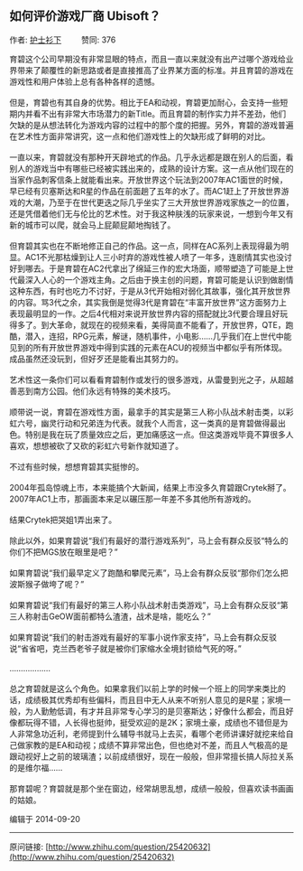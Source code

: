 ## 如何评价游戏厂商 Ubisoft？

作者: [护士衫下](http://www.zhihu.com/people/Yakinrossa)&nbsp;&nbsp;&nbsp;&nbsp;&nbsp;&nbsp;&nbsp;&nbsp; 赞同: 376


育碧这个公司早期没有非常显眼的特点，而且一直以来就没有出产过哪个游戏给业界带来了颠覆性的新思路或者是直接推高了业界某方面的标准。并且育碧的游戏在游戏性和用户体验上总有各种各样的遗憾。<br><br>但是，育碧也有其自身的优势。相比于EA和动视，育碧更加耐心，会支持一些短期内并看不出有非常大市场潜力的新Title。而且育碧的制作实力并不差劲，他们欠缺的是从想法转化为游戏内容的过程中的那个度的把握。另外，育碧的游戏普遍在艺术性方面非常讲究，这一点和他们游戏性上的欠缺形成了鲜明的对比。<br><br>一直以来，育碧就没有那种开天辟地式的作品。几乎永远都是跟在别人的后面，看别人的游戏当中有哪些已经被实践出来的，成熟的设计方案。这一点从他们现在的当家作品刺客信条上就能看出来。开放世界这个玩法到2007年AC1面世的时候，早已经有贝塞斯达和R星的作品在前面趟了五年的水了。而AC1赶上了开放世界游戏的大潮，乃至于在世代更迭之际几乎坐实了三大开放世界游戏家族之一的位置，还是凭借着他们无与伦比的艺术性。对于我这种肤浅的玩家来说，一想到今年又有新的城市可以爬，就会马上屁颠屁颠地掏钱了。<br><br>但育碧其实也在不断地修正自己的作品。这一点，同样在AC系列上表现得最为明显。AC1不光那枯燥到让人三小时弃的游戏性被人喷了一年多，连剧情其实也没讨好到哪去。于是育碧在AC2代拿出了绵延三作的宏大场面，顺带塑造了可能是上世代最深入人心的一个游戏主角。之后由于换主创的问题，育碧可能是认识到做剧情这种东西，有时也吃力不讨好，于是从3代开始相对弱化其故事，强化其开放世界的内容。骂3代之余，其实我倒是觉得3代是育碧在“丰富开放世界”这方面努力上表现最明显的一作。之后4代相对来说开放世界内容的搭配就比3代要合理且好玩得多了。到大革命，就现在的视频来看，美得简直不能看了，开放世界，QTE，跑酷，潜入，连招，RPG元素，解谜，随机事件，小电影……几乎我们在上世代中能见到的所有开放世界游戏中得到实践的元素在ACU的视频当中都似乎有所体现。成品虽然还没玩到，但好歹还是能看出其努力的。<br><br>艺术性这一条你们可以看看育碧制作或发行的很多游戏，从雷曼到光之子，从超越善恶到南方公园。他们永远有特殊的美术技巧。<br><br>顺带说一说，育碧在游戏性方面，最拿手的其实是第三人称小队战术射击类，以彩虹六号，幽灵行动和兄弟连为代表。就我个人而言，这一类真的是育碧做得最出色。特别是我在玩了质量效应之后，更加痛感这一点。但这类游戏毕竟不算很多人喜欢，想想被砍了又砍的彩虹六号新作就知道了。<br><br>不过有些时候，想想育碧其实挺惨的。<br><br>2004年孤岛惊魂上市，本来能搞个大新闻，结果上市没多久育碧跟Crytek掰了。2007年AC1上市，那画面本来足以碾压那一年差不多其他所有游戏的。<br><br>结果Crytek把哭姐1弄出来了。<br><br>除此以外，如果育碧说“我们有最好的潜行游戏系列”，马上会有群众反驳“特么的你们不把MGS放在眼里是吧？”<br><br>如果育碧说“我们最早定义了跑酷和攀爬元素”，马上会有群众反驳“那你们怎么把波斯猴子做垮了呢？”<br><br>如果育碧说“我们有最好的第三人称小队战术射击类游戏”，马上会有群众反驳“第三人称射击GeOW面前都特么渣渣，战术是啥，能吃么？”<br><br>如果育碧说“我们的射击游戏有最好的军事小说作家支持”，马上会有群众反驳说“省省吧，克兰西老爷子就是被你们家缩水全境封锁给气死的呀。”<br><br>………………<br><br>总之育碧就是这么个角色。如果拿我们以前上学的时候一个班上的同学来类比的话，成绩极其优秀却有些偏科，而且目中无人从来不听别人意见的是R星；家境一般，为人勤勉低调，有才并且非常专心学习的是贝塞斯达；好像什么都会，而且好像都玩得不错，人长得也挺帅，挺受欢迎的是2K；家境土豪，成绩也不错但是为人非常急功近利，老师提到什么辅导书就马上去买，看哪个老师讲课好就挖来给自己做家教的是EA和动视；成绩不算非常出色，但也绝对不差，而且人气极高的是跟动视好上之前的玻璃渣；以前成绩很好，现在一般般，但非常擅长搞人际拉关系的是维尔福……<br><br>那育碧呢？育碧就是那个坐在窗边，经常胡思乱想，成绩一般般，但喜欢读书画画的姑娘。



编辑于 2014-09-20



---
原问链接: [http://www.zhihu.com/question/25420632](http://www.zhihu.com/question/25420632)